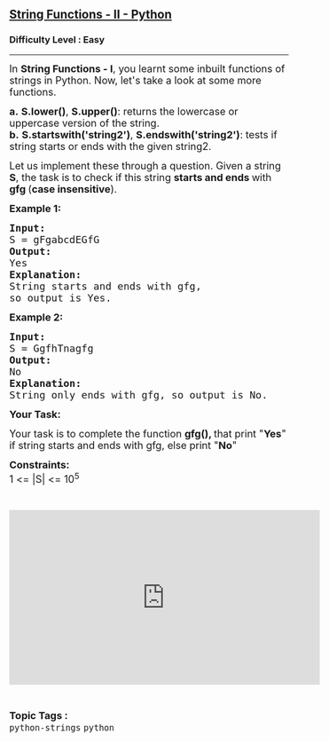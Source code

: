 <h2><a href="https://www.geeksforgeeks.org/problems/string-functions-ii/1?page=1&category=python&sortBy=submissions">String Functions - II - Python</a></h2><h3>Difficulty Level : Easy</h3><hr><div class="problems_problem_content__Xm_eO"><p><span style="font-size:18px">In <strong>String Functions - I</strong>, you learnt some inbuilt functions of strings in Python. Now, let's take a look at some more functions.</span></p>

<p><span style="font-size:18px"><strong>a.</strong>&nbsp;<strong>S.lower()</strong>, <strong>S.upper()</strong>: returns the lowercase or uppercase version of the string.<br>
<strong>b.</strong>&nbsp;<strong>S.startswith('string2')</strong>, <strong>S.endswith('string2')</strong>: tests if string starts or ends with the given string2.</span></p>

<p><span style="font-size:18px">Let us implement these through a question. Given a string <strong>S</strong>, the task is to check if this string <strong>starts and ends </strong>with <strong>gfg </strong>(<strong>case insensitive</strong>).</span></p>

<p><span style="font-size:18px"><strong>Example 1:</strong></span></p>

<pre><span style="font-size:18px"><strong>Input:</strong> </span>
<span style="font-size:18px">S = gFgabcdEGfG</span>
<span style="font-size:18px"><strong>Output:</strong> </span>
<span style="font-size:18px">Yes</span>
<span style="font-size:18px"><strong>Explanation:</strong> </span>
<span style="font-size:18px">String starts and ends with gfg,
so output is Yes.</span></pre>

<p><span style="font-size:18px"><strong>Example 2:</strong></span><span style="font-size:18px"><strong> </strong></span></p>

<pre><span style="font-size:18px"><strong>Input:</strong> </span>
<span style="font-size:18px">S = GgfhTnagfg</span>
<span style="font-size:18px"><strong>Output:</strong> 
</span><span style="font-size:18px">No</span>
<span style="font-size:18px"><strong>Explanation:</strong> </span>
<span style="font-size:18px">String only ends with gfg, so output is No.</span></pre>

<p><strong><span style="font-size:18px">Your Task:</span></strong></p>

<p><span style="font-size:18px">Your task is to complete the function <strong>gfg(), </strong>that&nbsp;print "<strong>Yes</strong>" if string starts and ends with gfg, else print "<strong>No</strong>"</span></p>

<p><span style="font-size:18px"><strong>Constraints:</strong><br>
1 &lt;= |S| &lt;= 10<sup>5</sup></span></p>

<p>&nbsp;</p>

<p><iframe frameborder="0" height="315" src="https://www.youtube.com/embed/uWxLbPY9ewc" width="560"></iframe></p>
</div><br><p><span style=font-size:18px><strong>Topic Tags : </strong><br><code>python-strings</code>&nbsp;<code>python</code>&nbsp;
